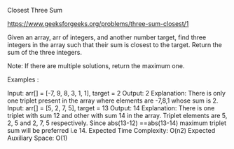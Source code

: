 Closest Three Sum

https://www.geeksforgeeks.org/problems/three-sum-closest/1

Given an array, arr of integers, and another number target, find three integers in the array such that their sum is closest to the target. Return the sum of the three integers.

Note: If there are multiple solutions, return the maximum one.

Examples :

Input: arr[] = [-7, 9, 8, 3, 1, 1], target = 2
Output: 2
Explanation: There is only one triplet present in the array where elements are -7,8,1 whose sum is 2.
Input: arr[] = [5, 2, 7, 5], target = 13
Output: 14
Explanation: There is one triplet with sum 12 and other with sum 14 in the array. Triplet elements are 5, 2, 5 and 2, 7, 5 respectively. Since abs(13-12) ==abs(13-14) maximum triplet sum will be preferred i.e 14.
Expected Time Complexity: O(n2)
Expected Auxiliary Space: O(1)
